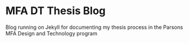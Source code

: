 MFA DT Thesis Blog
===========
Blog running on Jekyll for documenting my thesis process in the Parsons MFA Design and Technology program
